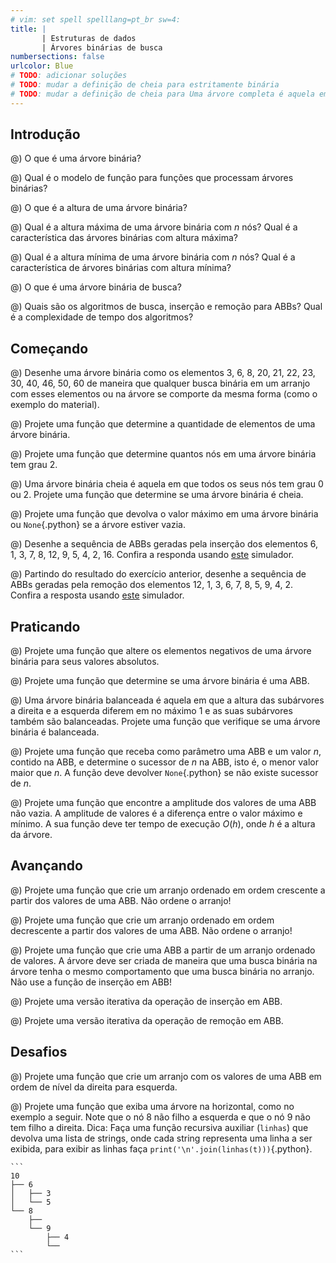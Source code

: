 ```yaml
---
# vim: set spell spelllang=pt_br sw=4:
title: |
       | Estruturas de dados
       | Árvores binárias de busca
numbersections: false
urlcolor: Blue
# TODO: adicionar soluções
# TODO: mudar a definição de cheia para estritamente binária
# TODO: mudar a definição de cheia para Uma árvore completa é aquela em se n é um nó com alguma sub-árvores vazias, então n se localiza no penúltimo ou no último nível.
---
```


## Introdução

@) O que é uma árvore binária?

@) Qual é o modelo de função para funções que processam árvores binárias?

@) O que é a altura de uma árvore binária?

@) Qual é a altura máxima de uma árvore binária com $n$ nós? Qual é a característica das árvores binárias com altura máxima?

@) Qual é a altura mínima de uma árvore binária com $n$ nós? Qual é a característica de árvores binárias com altura mínima?

@) O que é uma árvore binária de busca?

@) Quais são os algoritmos de busca, inserção e remoção para ABBs? Qual é a complexidade de tempo dos algoritmos?


## Começando

@) Desenhe uma árvore binária como os elementos 3, 6, 8, 20, 21, 22, 23, 30, 40, 46, 50, 60 de maneira que qualquer busca binária em um arranjo com esses elementos ou na árvore se comporte da mesma forma (como o exemplo do material).

@) Projete uma função que determine a quantidade de elementos de uma árvore binária.

@) Projete uma função que determine quantos nós em uma árvore binária tem grau 2.

@) Uma árvore binária cheia é aquela em que todos os seus nós tem grau 0 ou 2. Projete uma função que determine se uma árvore binária é cheia.

@) Projete uma função que devolva o valor máximo em uma árvore binária ou `None`{.python} se a árvore estiver vazia.

@) Desenhe a sequência de ABBs geradas pela inserção dos elementos 6, 1, 3, 7, 8, 12, 9, 5, 4, 2, 16. Confira a responda usando [este](https://www.cs.usfca.edu/~galles/visualization/BST.html) simulador.

@) Partindo do resultado do exercício anterior, desenhe a sequência de ABBs geradas pela remoção dos elementos 12, 1, 3, 6, 7, 8, 5, 9, 4, 2. Confira a resposta usando [este](https://www.cs.usfca.edu/~galles/visualization/BST.html) simulador.


## Praticando

@) Projete uma função que altere os elementos negativos de uma árvore binária para seus valores absolutos.

@) Projete uma função que determine se uma árvore binária é uma ABB.

@) Uma árvore binária balanceada é aquela em que a altura das subárvores a direita e a esquerda diferem em no máximo 1 e as suas subárvores também são balanceadas. Projete uma função que verifique se uma árvore binária é balanceada.

@) Projete uma função que receba como parâmetro uma ABB e um valor $n$, contido na ABB, e determine o sucessor de $n$ na ABB, isto é, o menor valor maior que $n$. A função deve devolver `None`{.python} se não existe sucessor de $n$.

@) Projete uma função que encontre a amplitude dos valores de uma ABB não vazia. A amplitude de valores é a diferença entre o valor máximo e mínimo. A sua função deve ter tempo de execução $O(h)$, onde $h$ é a altura da árvore.


## Avançando

@) Projete uma função que crie um arranjo ordenado em ordem crescente a partir dos valores de uma ABB. Não ordene o arranjo!

@) Projete uma função que crie um arranjo ordenado em ordem decrescente a partir dos valores de uma ABB. Não ordene o arranjo!

@) Projete uma função que crie uma ABB a partir de um arranjo ordenado de valores. A árvore deve ser criada de maneira que uma busca binária na árvore tenha o mesmo comportamento que uma busca binária no arranjo. Não use a função de inserção em ABB!

@) Projete uma versão iterativa da operação de inserção em ABB.

@) Projete uma versão iterativa da operação de remoção em ABB.


## Desafios

@) Projete uma função que crie um arranjo com os valores de uma ABB em ordem de nível da direita para esquerda.

@) Projete uma função que exiba uma árvore na horizontal, como no exemplo a seguir. Note que o nó 8 não filho a esquerda e que o nó 9 não tem filho a direita. Dica: Faça uma função recursiva auxiliar (`linhas`) que devolva uma lista de strings, onde cada string representa uma linha a ser exibida, para exibir as linhas faça `print('\n'.join(linhas(t)))`{.python}.

    ```
    10
    ├── 6
    │   ├── 3
    │   └── 5
    └── 8
        ├──
        └── 9
            ├── 4
            └──
    ```

